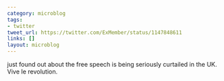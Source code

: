 ```yaml
---
category: microblog
tags:
- twitter
tweet_url: https://twitter.com/ExMember/status/1147848611
links: []
layout: microblog
---
```

just found out about the free speech is being seriously curtailed in the UK. Vive le revolution.
